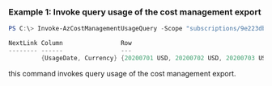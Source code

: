 ### Example 1: Invoke query usage of the cost management export 
```powershell
PS C:\> Invoke-AzCostManagementUsageQuery -Scope "subscriptions/9e223dbe-3399-4e19-88eb-0975f02ac87f" -Timeframe MonthToDate -Type Usage  -DatasetGranularity 'daily'

NextLink Column                Row
-------- ------                ---
         {UsageDate, Currency} {20200701 USD, 20200702 USD, 20200703 USD, 20200704 USD…}
```

this command invokes query usage of the cost management export.


